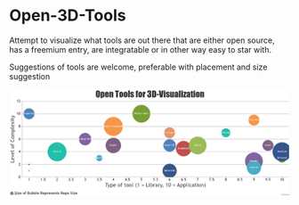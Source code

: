 # Open-3D-Tools

Attempt to visualize what tools are out there that are either open source, has a freemium entry, are integratable or in other way easy to star with.

Suggestions of tools are welcome, preferable with placement and size suggestion

![Screenshot](https://github.com/kriffe/Open-3D-Tools/blob/master/Utils/screenshot.PNG)